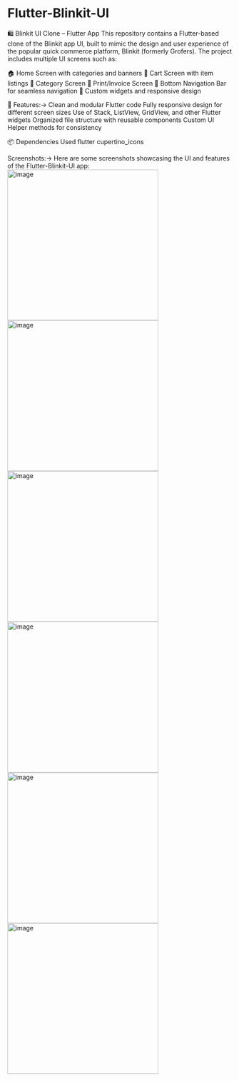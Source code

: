 # Flutter-Blinkit-UI

🛍️ Blinkit UI Clone – Flutter App
This repository contains a Flutter-based clone of the Blinkit app UI, built to mimic the design and user experience of the popular quick commerce platform, Blinkit (formerly Grofers). The project includes multiple UI screens such as:

🏠 Home Screen with categories and banners
🛒 Cart Screen with item listings
📂 Category Screen
🧾 Print/Invoice Screen
📱 Bottom Navigation Bar for seamless navigation
🎨 Custom widgets and responsive design

🔧 Features:->
Clean and modular Flutter code
Fully responsive design for different screen sizes
Use of Stack, ListView, GridView, and other Flutter widgets
Organized file structure with reusable components
Custom UI Helper methods for consistency

📦 Dependencies Used
flutter
cupertino_icons


Screenshots:->
Here are some screenshots showcasing the UI and features of the Flutter-Blinkit-UI app:
<img width="338" alt="image" src="https://github.com/user-attachments/assets/364ad400-adc8-4a09-b20a-f8914eafc652" />
<img width="338" alt="image" src="https://github.com/user-attachments/assets/5ae1670a-a368-4429-932b-051b1060b60c" />
<img width="338" alt="image" src="https://github.com/user-attachments/assets/a6b88dd5-8ad5-413f-9dbf-7b9cb1507e6b" />
<img width="338" alt="image" src="https://github.com/user-attachments/assets/17db42c8-502d-486c-a427-e432cab54e5a" />
<img width="338" alt="image" src="https://github.com/user-attachments/assets/3d613b73-c69e-4c90-a2c7-06ceccaf40f5" />
<img width="338" alt="image" src="https://github.com/user-attachments/assets/c0b56dac-7190-4a07-8fa4-a4290dc8cbbb" />






